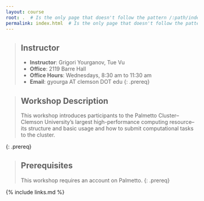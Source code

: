 ```yaml
---
layout: course
root: .  # Is the only page that doesn't follow the pattern /:path/index.html
permalink: index.html  # Is the only page that doesn't follow the pattern /:path/index.html
---
```


> ## Instructor
> - **Instructor**: Grigori Yourganov, Tue Vu
> - **Office**:  2119 Barre Hall
> - **Office Hours**: Wednesdays, 8:30 am to 11:30 am
> - **Email**: gyourga AT clemson DOT edu
{: .prereq}

> ## Workshop Description
> This workshop introduces participants to the Palmetto Cluster–Clemson University’s largest high-performance computing resource–its structure and basic usage and how to submit computational tasks to the cluster.
>
{: .prereq}

> ## Prerequisites
> This workshop requires an account on Palmetto.
{: .prereq}

{% include links.md %}
